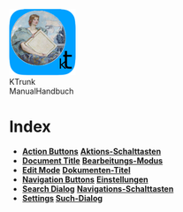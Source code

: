 <div class="logoRow">
  <div class="logoColumn logoColumnLeft">
    <img src="./../logo120.png">
  </div>
  <div class="logoColumn logoColumnRight">
    <div class="vCentered">
      <div class="logoTitle">KTrunk</div>
      <div class="logoTitle"><span class="en">Manual</span><span class="de">Handbuch</span></div>
      <div class="logoDescription" style="text-align: right; display: none;">Index</div>
    </div>
  </div>
</div>
<h1>
  Index
</h1>
<ul>
  <li>
    <span class="en"><b><a href="ActionButtons.html">Action Buttons</a></b></span>
    <span class="de"><b><a href="ActionButtons.html">Aktions-Schalttasten</a></b></span>
  </li>
  <li>
    <span class="en"><b><a href="DocumentTitle.html">Document Title</a></b></span>
    <span class="de"><b><a href="EditMode.html">Bearbeitungs-Modus</a></b></span>
    
  </li>
  <li>
    <span class="en"><b><a href="EditMode.html">Edit Mode</a></b></span>
    <span class="de"><b><a href="DocumentTitle.html">Dokumenten-Titel</a></b></span>
    
  </li>
  <li>
    <span class="en"><b><a href="NavigationButtons.html">Navigation Buttons</a></b></span>
    <span class="de"><b><a href="Settings.html">Einstellungen</a></b></span>
  </li>
  <li>
    <span class="en"><b><a href="SearchDialog.html">Search Dialog</a></b></span>
    <span class="de"><b><a href="NavigationButtons.html">Navigations-Schalttasten</a></b</span>
  </li>
  <li>
    <span class="en"><b><a href="Settings.html">Settings</a></b></span>
    <span class="de"><b><a href="SearchDialog.html">Such-Dialog</a></b></span>
  </li>
</ul>

